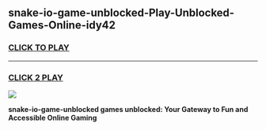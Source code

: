 
## snake-io-game-unblocked-Play-Unblocked-Games-Online-idy42
<h3>
<a href="https://premium76.site?title=snake-io-game-unblocked&ref=24A">CLICK TO PLAY</a></h3>
<hr>

<h3>
<a href="https://premium76.site?title=snake-io-game-unblocked&ref=24A">CLICK 2 PLAY</a>
  
</h3>

<a href="https://premium76.site?title=snake-io-game-unblocked&ref=24A"><img src="https://clearcache.store/games.png"></a>


**snake-io-game-unblocked games unblocked: Your Gateway to Fun and Accessible Online Gaming**
